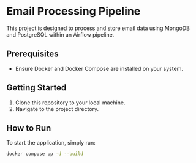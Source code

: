 # Email Processing Pipeline

This project is designed to process and store email data using MongoDB and PostgreSQL within an Airflow pipeline.

## Prerequisites

- Ensure Docker and Docker Compose are installed on your system.

## Getting Started

1. Clone this repository to your local machine.
2. Navigate to the project directory.

## How to Run

To start the application, simply run:

```bash
docker compose up -d --build
```



